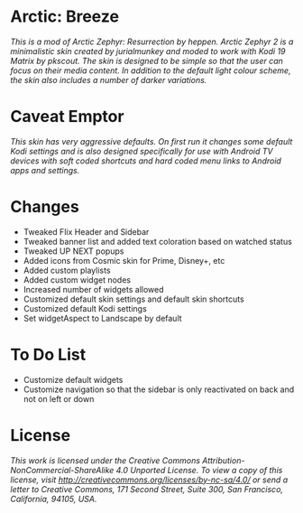 # Arctic: Breeze
*This is a  mod of Arctic Zephyr: Resurrection by heppen. Arctic Zephyr 2 is a minimalistic skin created by jurialmunkey and moded to work with Kodi 19 Matrix by pkscout. The skin is designed to be simple so that the user can focus on their media content. In addition to the default light colour scheme, the skin also includes a number of darker variations.*

# Caveat Emptor
*This skin has very aggressive defaults. On first run it changes some default Kodi settings and is also designed specifically for use with Android TV devices with soft coded shortcuts and hard coded menu links to Android apps and settings.*

# Changes
- Tweaked Flix Header and Sidebar
- Tweaked banner list and added text coloration based on watched status
- Tweaked UP NEXT popups
- Added icons from Cosmic skin for Prime, Disney+, etc
- Added custom playlists 
- Added custom widget nodes
- Increased number of widgets allowed
- Customized default skin settings and default skin shortcuts
- Customized default Kodi settings
- Set widgetAspect to Landscape by default

# To Do List
- Customize default widgets
- Customize navigation so that the sidebar is only reactivated on back and not on left or down

# License

*This work is licensed under the Creative Commons Attribution-NonCommercial-ShareAlike 4.0 Unported License.
To view a copy of this license, visit http://creativecommons.org/licenses/by-nc-sa/4.0/
or send a letter to Creative Commons, 171 Second Street, Suite 300, San Francisco, California, 94105, USA.*
